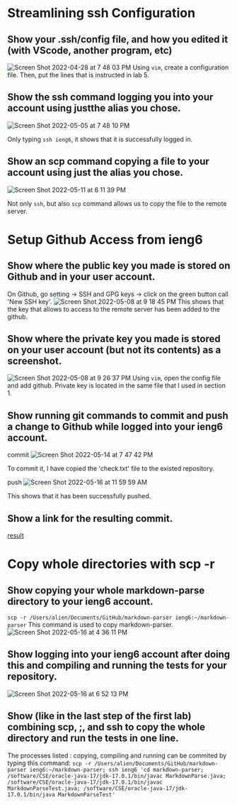 # Streamlining ssh Configuration
## Show your .ssh/config file, and how you edited it (with VScode, another program, etc)
![Screen Shot 2022-04-28 at 7 48 03 PM](https://user-images.githubusercontent.com/103228431/167058168-a4282aae-d044-4dd0-a5f9-bd09232bb861.png)
Using `vim`, create a configuration file. Then, put the lines that is instructed in lab 5.

## Show the ssh command logging you into your account using justthe alias you chose.
![Screen Shot 2022-05-05 at 7 48 10 PM](https://user-images.githubusercontent.com/103228431/167058778-841ff968-39e2-4d39-9503-e90b34118d86.png)

Only typing `ssh ieng6`, it shows that it is successfully logged in.

## Show an scp command copying a file to your account using just the alias you chose.
![Screen Shot 2022-05-11 at 6 11 39 PM](https://user-images.githubusercontent.com/103228431/167972736-9af6064b-168f-47e2-b273-21ccf0b90cb1.png)

Not only `ssh`, but also `scp` command allows us to copy the file to the remote server. 

# Setup Github Access from ieng6
## Show where the public key you made is stored on Github and in your user account.
On Github, go setting -> SSH and GPG keys -> click on the green button call 'New SSH key'. 
![Screen Shot 2022-05-08 at 9 18 45 PM](https://user-images.githubusercontent.com/103228431/167339953-ed71a257-49d1-4a8c-98ea-d5b7188d43da.png)
This shows that the key that allows to access to the remote server has been added to the github.

## Show where the private key you made is stored on your user account (but not its contents) as a screenshot.
![Screen Shot 2022-05-08 at 9 26 37 PM](https://user-images.githubusercontent.com/103228431/167340644-0f5603a2-003a-49fa-818e-94fb72be6a73.png)
Using `vim`, open the config file and add github. Private key is located in the same file that I used in section 1.

## Show running git commands to commit and push a change to Github while logged into your ieng6 account.
commit
![Screen Shot 2022-05-14 at 7 47 42 PM](https://user-images.githubusercontent.com/103228431/168663809-996db5ce-cd6b-46ee-908d-719f7af3dac8.png)

To commit it, I have copied the 'check.txt' file to the existed repository.

push
![Screen Shot 2022-05-16 at 11 59 59 AM](https://user-images.githubusercontent.com/103228431/168663888-2077e9ca-5f34-4de1-8a88-e30fcecbf8fd.png)

This shows that it has been successfully pushed.

## Show a link for the resulting commit.

[result](https://github.com/ha272won/week5skilldemo/commit/06f388e7f5aec89971fee2ddb7e2be00d9d4545a)

# Copy whole directories with scp -r
## Show copying your whole markdown-parse directory to your ieng6 account.
`scp -r /Users/alien/Documents/GitHub/markdown-parser ieng6:~/markdown-parser`
This command is used to copy markdown-parser. 
![Screen Shot 2022-05-16 at 4 36 11 PM](https://user-images.githubusercontent.com/103228431/168699052-a5fb63d1-8cf2-4186-b18e-6ed5a184701b.png)


## Show logging into your ieng6 account after doing this and compiling and running the tests for your repository.
![Screen Shot 2022-05-16 at 6 52 13 PM](https://user-images.githubusercontent.com/103228431/168712215-98ae9626-0ba3-47dd-805c-5f4c1e73bdb5.png)

## Show (like in the last step of the first lab) combining scp, ;, and ssh to copy the whole directory and run the tests in one line.
The processes listed : copying, compiling and running can be commited by typing this command: 
`scp -r /Users/alien/Documents/GitHub/markdown-parser ieng6:~/markdown-parser; ssh ieng6 'cd markdown-parser; /software/CSE/oracle-java-17/jdk-17.0.1/bin/javac MarkdownParse.java; /software/CSE/oracle-java-17/jdk-17.0.1/bin/javac MarkdownParseTest.java; /software/CSE/oracle-java-17/jdk-17.0.1/bin/java MarkdownParseTest'`
